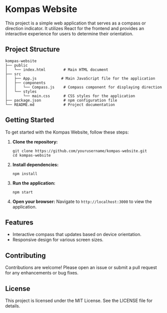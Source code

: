 # Kompas Website

This project is a simple web application that serves as a compass or direction indicator. It utilizes React for the frontend and provides an interactive experience for users to determine their orientation.

## Project Structure

```
kompas-website
├── public
│   └── index.html        # Main HTML document
├── src
│   ├── App.js           # Main JavaScript file for the application
│   ├── components
│   │   └── Compass.js    # Compass component for displaying direction
│   └── styles
│       └── main.css      # CSS styles for the application
├── package.json          # npm configuration file
└── README.md             # Project documentation
```

## Getting Started

To get started with the Kompas Website, follow these steps:

1. **Clone the repository:**
   ```
   git clone https://github.com/yourusername/kompas-website.git
   cd kompas-website
   ```

2. **Install dependencies:**
   ```
   npm install
   ```

3. **Run the application:**
   ```
   npm start
   ```

4. **Open your browser:**
   Navigate to `http://localhost:3000` to view the application.

## Features

- Interactive compass that updates based on device orientation.
- Responsive design for various screen sizes.

## Contributing

Contributions are welcome! Please open an issue or submit a pull request for any enhancements or bug fixes.

## License

This project is licensed under the MIT License. See the LICENSE file for details.